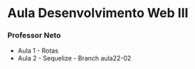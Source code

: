 # Aula Desenvolvimento Web III
### Professor Neto
* Aula 1 - Rotas
* Aula 2 - Sequelize - Branch aula22-02
